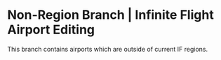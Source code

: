Non-Region Branch | Infinite Flight Airport Editing
==============

This branch contains airports which are outside of current IF regions.
